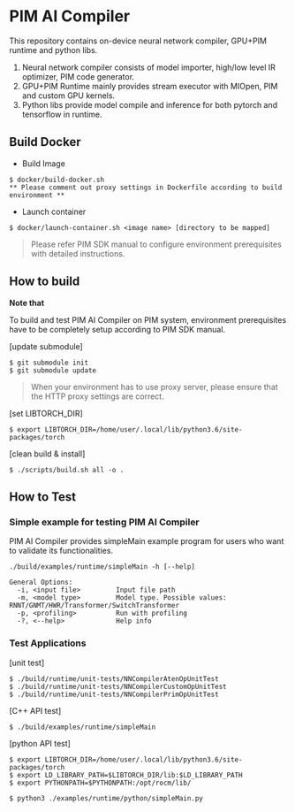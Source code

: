 # PIM AI Compiler

This repository contains on-device neural network compiler, GPU+PIM runtime and python libs.
1) Neural network compiler consists of model importer, high/low level IR optimizer, PIM code generator.
2) GPU+PIM Runtime mainly provides stream executor with MIOpen, PIM and custom GPU kernels.
3) Python libs provide model compile and inference for both pytorch and tensorflow in runtime.


## Build Docker
* Build Image
```
$ docker/build-docker.sh
** Please comment out proxy settings in Dockerfile according to build environment ** 
```
* Launch container
```
$ docker/launch-container.sh <image name> [directory to be mapped]
```
> Please refer PIM SDK manual to configure environment prerequisites with detailed instructions.


## How to build

**Note that**

To build and test PIM AI Compiler on PIM system, environment prerequisites have to be completely setup according to PIM SDK manual.

[update submodule]   
```
$ git submodule init
$ git submodule update
```
> When your environment has to use proxy server, please ensure that the HTTP proxy settings are correct.

[set LIBTORCH_DIR]
```
$ export LIBTORCH_DIR=/home/user/.local/lib/python3.6/site-packages/torch
```

[clean build & install]
```
$ ./scripts/build.sh all -o .
```

## How to Test
### Simple example for testing PIM AI Compiler
PIM AI Compiler provides simpleMain example program for users who want to validate its functionalities.
```
./build/examples/runtime/simpleMain -h [--help]

General Options:
  -i, <input file>         Input file path
  -m, <model type>         Model type. Possible values: RNNT/GNMT/HWR/Transformer/SwitchTransformer
  -p, <profiling>          Run with profiling
  -?, <--help>             Help info
```

### Test Applications

[unit test]
```
$ ./build/runtime/unit-tests/NNCompilerAtenOpUnitTest
$ ./build/runtime/unit-tests/NNCompilerCustomOpUnitTest
$ ./build/runtime/unit-tests/NNCompilerPrimOpUnitTest
```

[C++ API test]
```
$ ./build/examples/runtime/simpleMain
```

[python API test]
```
$ export LIBTORCH_DIR=/home/user/.local/lib/python3.6/site-packages/torch
$ export LD_LIBRARY_PATH=$LIBTORCH_DIR/lib:$LD_LIBRARY_PATH
$ export PYTHONPATH=$PYTHONPATH:/opt/rocm/lib/

$ python3 ./examples/runtime/python/simpleMain.py
```
